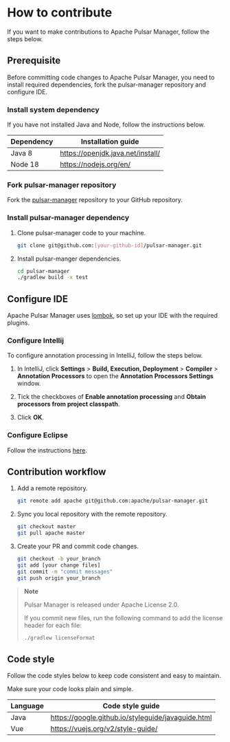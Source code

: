 # How to contribute

If you want to make contributions to Apache Pulsar Manager, follow the steps below.

## Prerequisite

Before committing code changes to Apache Pulsar Manager, you need to install required dependencies, fork the pulsar-manager repository and configure IDE.

### Install system dependency

If you have not installed Java and Node, follow the instructions below.

| Dependency | Installation guide                |
| ---------- | --------------------------------- |
| Java 8     | https://openjdk.java.net/install/ |
| Node 18    | https://nodejs.org/en/            |

### Fork pulsar-manager repository

Fork the [pulsar-manager](https://github.com/apache/pulsar-manager) repository to your GitHub repository.

### Install pulsar-manager dependency

1. Clone pulsar-manager code to your machine.

    ```bash
    git clone git@github.com:[your-github-id]/pulsar-manager.git
    ```

2. Install pulsar-manger dependencies.

    ```bash
    cd pulsar-manager
    ./gradlew build -x test
    ```

## Configure IDE

Apache Pulsar Manager uses [lombok](https://projectlombok.org/), so set up your IDE with the required plugins.

### Configure Intellij

To configure annotation processing in IntelliJ, follow the steps below.

1. In IntelliJ, click **Settings** > **Build, Execution, Deployment** > **Compiler** > **Annotation Processors** to open the **Annotation Processors Settings** window.

2. Tick the checkboxes of **Enable annotation processing** and **Obtain processors from project classpath**.

3. Click **OK**.

### Configure Eclipse

Follow the instructions [here](https://howtodoinjava.com/automation/lombok-eclipse-installation-examples/).

## Contribution workflow

1. Add a remote repository.

    ```bash
    git remote add apache git@github.com:apache/pulsar-manager.git
    ```

2. Sync you local repository with the remote repository.

    ```bash
    git checkout master
    git pull apache master
    ```

3. Create your PR and commit code changes.

    ```bash
    git checkout -b your_branch
    git add [your change files]
    git commit -m "commit messages"
    git push origin your_branch
    ```

> **Note**
>
> Pulsar Manager is released under Apache License 2.0.
>
> If you commit new files, run the following command to add the license header for each file:
>
> ```bash
> ./gradlew licenseFormat
> ```

## Code style

Follow the code styles below to keep code consistent and easy to maintain.

Make sure your code looks plain and simple.

| Language | Code style guide                                   |
| -------- | -------------------------------------------------- |
| Java     | https://google.github.io/styleguide/javaguide.html |
| Vue      | https://vuejs.org/v2/style-guide/                  |

